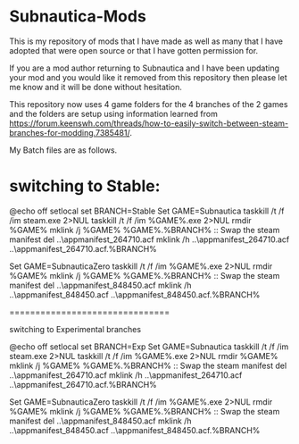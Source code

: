 # Subnautica-Mods
  This is my repository of mods that I have made as well as many that I have adopted that were open source or that I have gotten permission for.
  
  If you are a mod author returning to Subnautica and I have been updating your mod and you would like it removed from this repository then please let me know and it will be done without hesitation.



This repository now uses 4 game folders for the 4 branches of the 2 games and the folders are setup using information learned from https://forum.keenswh.com/threads/how-to-easily-switch-between-steam-branches-for-modding.7385481/.   



My Batch files are as follows.

switching to Stable:
==============================
@echo off
setlocal
set BRANCH=Stable
Set GAME=Subnautica
taskkill /t /f /im steam.exe 2>NUL
taskkill /t /f /im %GAME%.exe 2>NUL
rmdir %GAME%
mklink /j %GAME% %GAME%.%BRANCH%
:: Swap the steam manifest
del ..\appmanifest_264710.acf
mklink /h ..\appmanifest_264710.acf ..\appmanifest_264710.acf.%BRANCH%

Set GAME=SubnauticaZero
taskkill /t /f /im %GAME%.exe 2>NUL
rmdir %GAME%
mklink /j %GAME% %GAME%.%BRANCH%
:: Swap the steam manifest
del ..\appmanifest_848450.acf
mklink /h ..\appmanifest_848450.acf ..\appmanifest_848450.acf.%BRANCH%


===============================

switching to Experimental branches


@echo off
setlocal
set BRANCH=Exp
Set GAME=Subnautica
taskkill /t /f /im steam.exe 2>NUL
taskkill /t /f /im %GAME%.exe 2>NUL
rmdir %GAME%
mklink /j %GAME% %GAME%.%BRANCH%
:: Swap the steam manifest
del ..\appmanifest_264710.acf
mklink /h ..\appmanifest_264710.acf ..\appmanifest_264710.acf.%BRANCH%

Set GAME=SubnauticaZero
taskkill /t /f /im %GAME%.exe 2>NUL
rmdir %GAME%
mklink /j %GAME% %GAME%.%BRANCH%
:: Swap the steam manifest
del ..\appmanifest_848450.acf
mklink /h ..\appmanifest_848450.acf ..\appmanifest_848450.acf.%BRANCH%
